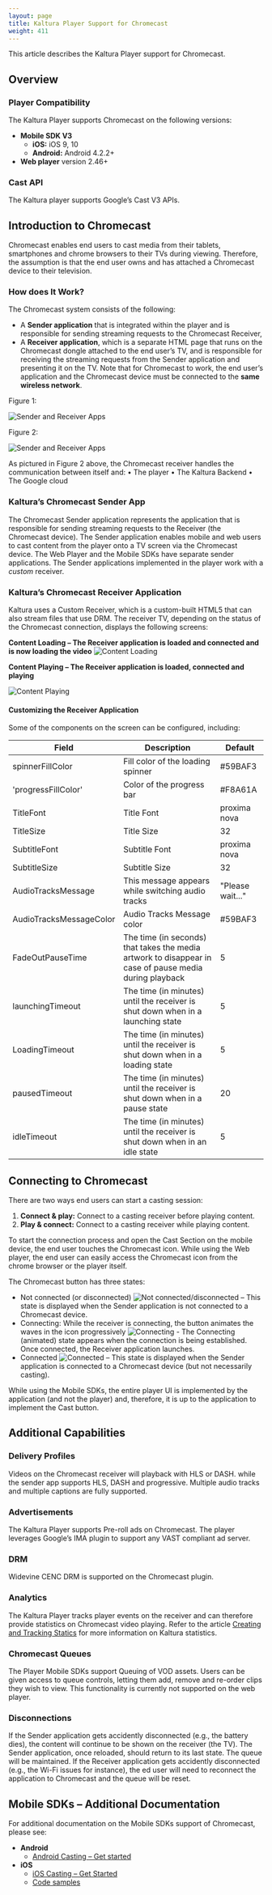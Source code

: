 ```yaml
---
layout: page
title: Kaltura Player Support for Chromecast
weight: 411
---
```


This article describes the Kaltura Player support for Chromecast.

## Overview  

### Player Compatibility  

The Kaltura Player supports Chromecast on the following versions:
* **Mobile SDK V3** 
  * **iOS:** iOS 9, 10
  * **Android:** Android 4.2.2+
* **Web player** version 2.46+

### Cast API  

The Kaltura player supports Google’s Cast V3 APIs.

## Introduction to Chromecast  

Chromecast enables end users to cast media from their tablets, smartphones and chrome browsers to their TVs during viewing. Therefore, the assumption is that the end user owns and has attached a Chromecast device to their television.

### How does It Work?  

The Chromecast system consists of the following: 
*  A **Sender application** that is integrated within the player and is responsible for sending streaming requests to the Chromecast Receiver, 
*  A **Receiver application**, which is a separate HTML page that runs on the Chromecast dongle attached to the end user’s TV, and is responsible for receiving the streaming requests from the Sender application and presenting it on the TV.
Note that for Chromecast to work, the end user’s application and the Chromecast device must be connected to the **same wireless network**.

Figure 1:

![Sender and Receiver Apps](https://vpaas.kaltura.com/documentation/Web-Video-Player/images/chromcast1.png)

Figure 2:

![Sender and Receiver Apps](https://vpaas.kaltura.com/documentation/Web-Video-Player/images/chromcast2.png)

As pictured in Figure 2 above, the Chromecast receiver handles the communication between itself and:
•	The player
•	The Kaltura Backend
•	The Google cloud

###  Kaltura’s Chromecast Sender App  

The Chromecast Sender application represents the application that is responsible for sending streaming requests to the Receiver (the Chromecast device). The Sender application enables mobile and web users to cast content from the player onto a TV screen via the Chromecast device. The Web Player and the Mobile SDKs have separate sender applications. The Sender applications implemented in the player work with a *custom* receiver.

### Kaltura’s Chromecast Receiver Application  

Kaltura uses a Custom Receiver, which is a custom-built HTML5 that can also stream files that use DRM. The receiver TV, depending on the status of the Chromecast connection, displays the following screens:

**Content Loading – The Receiver application is loaded and connected and is now loading the video**
![Content Loading](https://vpaas.kaltura.com/documentation/Web-Video-Player/images/chromcast3.png)

**Content Playing – The Receiver application is loaded, connected and playing**

![Content Playing](https://vpaas.kaltura.com/documentation/Web-Video-Player/images/chromcast4.png)

#### Customizing the Receiver Application  

Some of the components on the screen can be configured, including:

|    Field                       |    Description                                                                                                         |    Default               |
|--------------------------------|------------------------------------------------------------------------------------------------------------------------|--------------------------|
|    spinnerFillColor            |    Fill color of   the loading spinner                                                                                 |    #59BAF3               |
|    'progressFillColor'         |    Color of the   progress bar                                                                                         |    #F8A61A               |
|    TitleFont                   |    Title Font                                                                                                          |    proxima nova          |
|    TitleSize                   |    Title Size                                                                                                          |    32                    |
|    SubtitleFont                |    Subtitle Font                                                                                                       |    proxima nova          |
|    SubtitleSize                |    Subtitle Size                                                                                                       |    32                    |
|    AudioTracksMessage          |    This message   appears while switching audio tracks                                                                 |    "Please   wait..."    |
|    AudioTracksMessageColor     |    Audio Tracks   Message color                                                                                        |    #59BAF3               |
|    FadeOutPauseTime            |    The time (in seconds)   that takes the media artwork to disappear in case of pause media during   playback          |    5                     |
|    launchingTimeout            |    The time (in minutes)   until the receiver is shut down when in a launching state                                   |    5                     |
|    LoadingTimeout              |    The time (in minutes)   until the receiver is shut down when in a loading state                                     |    5                     |
|    pausedTimeout               |    The time (in minutes)   until the receiver is shut down when in a pause state                                       |    20                    |
|    idleTimeout                 |    The time (in minutes)   until the receiver is shut down when in an idle state                                       |    5                     |

## Connecting to Chromecast  

There are two ways end users can start a casting session:

1.	**Connect & play:** Connect to a casting receiver before playing content.
2.	**Play & connect:** Connect to a casting receiver while playing content.

To start the connection process and open the Cast Section on the mobile device, the end user touches the Chromecast icon.
While using the Web player, the end user can easily access the Chromecast icon from the chrome browser or the player itself.

The Chromecast button has three states:
* Not connected (or disconnected) ![Not connected/disconnected](https://vpaas.kaltura.com/documentation/Web-Video-Player/images/chromcast5.png) – This state is displayed when the Sender application is not connected to a Chromecast device.
* Connecting: While the receiver is connecting, the button animates the waves in the icon progressively  ![Connecting](https://vpaas.kaltura.com/documentation/Web-Video-Player/images/chromcast6.png) - The Connecting (animated) state appears when the connection is being established. Once connected, the Receiver application launches.
* Connected ![Connected](https://vpaas.kaltura.com/documentation/Web-Video-Player/images/chromcast7.png)  – This state is displayed when the Sender application is connected to a Chromecast device (but not necessarily casting).

While using the Mobile SDKs, the entire player UI is implemented by the application (and not the player) and, therefore, it is up to the application to implement the Cast button.

## Additional Capabilities  

### Delivery Profiles  

Videos on the Chromecast receiver will playback with HLS or DASH. while the sender app supports HLS, DASH and progressive.
Multiple audio tracks and multiple captions are fully supported.

### Advertisements  

The Kaltura Player supports Pre-roll ads on Chromecast. The player leverages Google’s IMA plugin to support any VAST compliant ad server.
### DRM  

Widevine CENC DRM is supported on the Chromecast plugin. 

### Analytics  

The Kaltura Player tracks player events on the receiver and can therefore provide statistics on Chromecast video playing. Refer to the article [Creating and Tracking Statics](https://knowledge.kaltura.com/creating-and-tracking-analytics-kmc-0) for more information on  Kaltura statistics.


### Chromecast Queues  

The Player Mobile SDKs support Queuing of VOD assets. Users can be given access to queue controls, letting them add, remove and re-order clips they wish to view. This functionality is currently not supported on the web player.

### Disconnections  

If the Sender application gets accidently disconnected (e.g., the battery dies), the content will continue to be shown on the receiver (the TV). The Sender application, once reloaded, should return to its last state. The queue will be maintained.
If the Receiver application gets accidently disconnected (e.g., the Wi-Fi issues for instance), the ed user will need to reconnect the application to Chromecast and the queue will be reset.

## Mobile SDKs – Additional Documentation  

For additional documentation on the Mobile SDKs support of Chromecast, please see:

* **Android** 
  * [Android Casting – Get started](https://vpaas.kaltura.com/documentation/Mobile-Video-Player-SDKs/v3_Android_Casting.html)
* **iOS**
  * [iOS Casting – Get Started](https://vpaas.kaltura.com/documentation/Mobile-Video-Player-SDKs/v3_iOS_Casting.html) 
  * [Code samples](https://github.com/kaltura/playkit-ios-samples/tree/master/ChromecastSample) 
